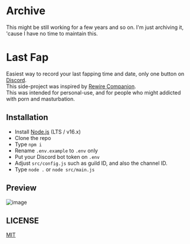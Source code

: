 # Archive
This might be still working for a few years and so on. I'm just archiving it, 'cause I have no time to maintain this.

# Last Fap
Easiest way to record your last fapping time and date, only one button on [Discord](https://discord.com). <br>
This side-project was inspired by [Rewire Companion](https://rewirecompanion.com/). <br>
This was intended for personal-use, and for people who might addicted with porn and masturbation. <br>

## Installation
- Install [Node.js](https://nodejs.org/) (LTS / v16.x)
- Clone the repo
- Type `npm i`
- Rename `.env.example` to `.env` only
- Put your Discord bot token on `.env`
- Adjust `src/config.js` such as guild ID, and also the channel ID.
- Type `node .` or `node src/main.js`

## Preview
![image](https://user-images.githubusercontent.com/33544674/162596932-d37dc36d-07d3-4142-8beb-8eb86a8bf697.png)

## LICENSE
[MIT](https://github.com/ray-1337/last-fap/blob/master/LICENSE)
